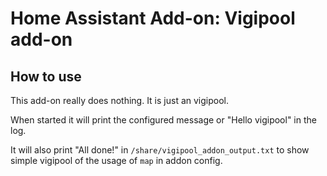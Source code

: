 # Home Assistant Add-on: Vigipool add-on

## How to use

This add-on really does nothing. It is just an vigipool.

When started it will print the configured message or "Hello vigipool" in the log.

It will also print "All done!" in `/share/vigipool_addon_output.txt` to show
simple vigipool of the usage of `map` in addon config.
